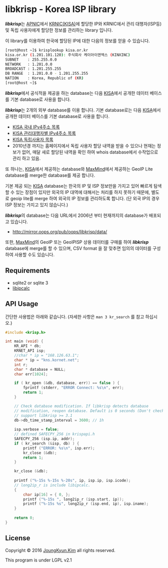 libkrisp - Korea ISP library
====


***libkrisp***는 [APNIC](https://www.apnic.net/)에서 [KRNIC(KISA)](http://kisa.or.kr)에 할당한 IP와 KRNIC에서 관리 대행자(ISP등) 및 독립 사용자에게 할당한 정보를 관리하는 library 입니다.

이 library를 이용하여 한국에 할당된 IP에 대한 다음의 정보를 얻을 수 있습니다.

```bash
[root@host ~]$ krisplookup kisa.or.kr
kisa.or.kr (1.201.101.120): 주식회사 케이아이엔엑스 (KINXINC)
SUBNET    : 255.255.0.0
NETWORK   : 1.201.0.0
BROADCAST : 1.201.255.255
DB RANGE  : 1.201.0.0 - 1.201.255.255
NATION    : Korea, Republic of (KR)
[root@host ~]$
```

***libkrisp***에서 공식적을 제공을 하는 database는 다음 [KISA](http://kisa.or.kr)에서 공개한 데이터 베이스를 기본 database로 사용을 합니다.

***libkrisp***는 2개의 외부 database를 이용 합니다. 기본 database로는 다음 [KISA](http://kisa.or.kr)에서 공개한 데이터 베이스를 기본 database로 사용을 합니다.

 * [KISA 국내 IPv4주소 목록](http://www.krnic.or.kr/jsp/infoboard/stats/interProCurrent.jsp)
 * [KISA 관리대행자별 IPv4주소 목록](http://www.krnic.or.kr/jsp/business/management/isCurrentIpv4.jsp)
 * [KISA 독립사용자 목록](http://www.krnic.or.kr/jsp/business/management/piCurrent.jsp)
  * 2010년경 까지는 홈페이지에서 독립 사용자 할당 내역을 받을 수 있으나 현재는 정보가 없어, 매달 새로 할당된 내역을 확인 하여 whois database에서 수작업으로 관리 하고 있음.

또 하나는, [KISA](http://kisa.or.kr)에서 제공하는 database와 [MaxMind]([http://maxmind.com)에서 제공하는 GeoIP Lite database를 merge한 database를 제공 합니다.

기본 제공 되는 [KISA](http://kisa.or.kr) database는 한국의 IP 및 ISP 정보만을 가지고 있어 빠르게 탐색할 수 있는 장점이 있지만 외국의 IP 대역에 대해서는 처리를 하지 못하기 때문에, 별도로 geoip lite를 merge 하여 외국의 IP 정보를 관리하도록 합니다. (단 외국 IP의 경우 ISP 정보는 가지고 있지 않습니다.)

***libkrisp***의 database는 다음 URL에서 2006년 부터 현재까지의 database가 배포되고 있습니다.

  * http://mirror.oops.org/pub/oops/libkrisp/data/

또한, [MaxMind]([http://maxmind.com)의 GeoIP 또는 GeoIPISP 상용 데이터를 구매를 하여 ***libkrisp*** database에 merge를 할 수 있으며, CSV format 을 잘 맞추면 임의의 데이터를 구성하여 사용할 수도 있습니다.

## Requirements

 * sqlite2 or sqlite 3
 * [libipcalc](http://github.com/Joungkyun/libipcalc)

## API Usage

간단한 사용법은 아래와 같습니다. (자세한 사항은 ```man 3 kr_search``` 를 참고 하십시오.)

```c
#include <krisp.h>

int main (void) {
    KR_API * db;
    KRNET_API isp;
    //char * ip = "168.126.63.1";
    char * ip = "kns.kornet.net";
    int r;
    char * database = NULL;
    char err[1024];

    if ( kr_open (&db, database, err)) == false ) {
        fprintf (stderr, "ERROR Connect: %s\n", err);
        return 1;
    }

    // Check database modification. If libkrisp detects database
    // modification, reopen database. Default is 0 seconds (Don't check).
    // support libkrisp >= 3.1
    db->db_time_stamp_interval = 3600; // 1h
    
    isp.verbose = false;
    // defined SAFECPY_256 in krispapi.h
    SAFECPY_256 (isp.ip, addr);
    if ( kr_search (&isp, db) ) {
        printf ("ERROR: %s\n", isp.err);
        kr_close (&db);
        return 1;
    }

    kr_close (&db);
    
    printf ("%-15s %-15s %-20s", ip, isp.ip, isp.icode);
    // long2ip_r is include libipcalc.
    {
        char ip[16] = { 0, };
        printf ("%-15s ", long2ip_r (isp.start, ip));
        printf ("%-15s %s", long2ip_r (isp.end, ip), isp.iname);
    }
    
    return 0;
}
```

## License

Copyright &copy; 2016 [JoungKyun.Kim](http://oops.org) all rights reserved.

This program is under LGPL v2.1
